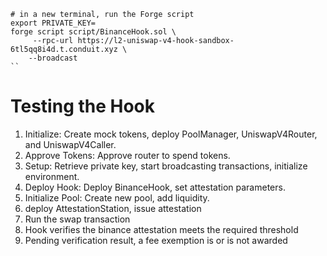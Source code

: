 ```
# in a new terminal, run the Forge script
export PRIVATE_KEY=
forge script script/BinanceHook.sol \
     --rpc-url https://l2-uniswap-v4-hook-sandbox-6tl5qq8i4d.t.conduit.xyz \
    --broadcast
``
```

# Testing the Hook

1. Initialize: Create mock tokens, deploy PoolManager, UniswapV4Router, and UniswapV4Caller.
2. Approve Tokens: Approve router to spend tokens.
3. Setup: Retrieve private key, start broadcasting transactions, initialize environment.
4. Deploy Hook: Deploy BinanceHook, set attestation parameters.
5. Initialize Pool: Create new pool, add liquidity.
6. deploy AttestationStation, issue attestation
7. Run the swap transaction
8. Hook verifies the binance attestation meets the required threshold
9. Pending verification result, a fee exemption is or is not awarded
